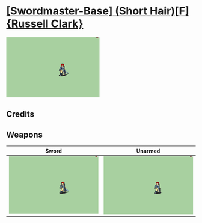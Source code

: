 # [\[Swordmaster-Base\] \(Short Hair\)\[F\]{Russell Clark}](./)

<img src="./1.%20Sword%20(Short%20Hair)/Sword_000.png" alt="[Swordmaster-Base] (Short Hair)[F]{Russell Clark} standing" />

## Credits



## Weapons


|Sword |Unarmed |
|  :---: | :---: |
| <img alt="Sword animation" src="./1.%20Sword%20(Short%20Hair)/Sword.gif" /> | <img alt="Unarmed animation" src="./8.%20Unarmed%20(Short%20Hair)/Unarmed.gif" /> |
